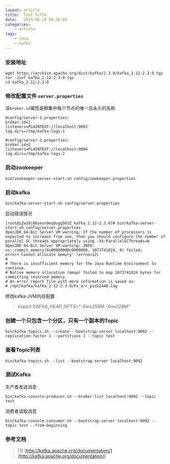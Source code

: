 ```yaml
---
layout: article
title:	Test TiTle
date:	2019-08-13 08:26:02
categories:
    - article
tags:
    - Java
    - kafka
---
```


### 安装地址

~~~shell
wget https://archive.apache.org/dist/kafka/2.3.0/kafka_2.12-2.3.0.tgz
tar -zxvf kafka_2.12-2.3.0.tgz
cd kafka_2.12-2.3.0
~~~

### 修改配置文件 `server.properties`


该`broker.id`属性是群集中每个节点的唯一且永久的名称

~~~properties
#config/server-1.properties:
broker.id=1
listeners=PLAINTEXT://localhost:9093
log.dirs=/tmp/kafka-logs-1

#config/server-2.properties:
broker.id=2
listeners=PLAINTEXT://localhost:9094
log.dirs=/tmp/kafka-logs-2
~~~


### 启动zookeeper

~~~shell
bin/zookeeper-server-start.sh config/zookeeper.properties
~~~

### 启动kafka

~~~shell
bin/kafka-server-start.sh config/server.properties
~~~

启动错误情况

~~~shell
[root@iZwz9j80yesn9eqdugq563Z kafka_2.12-2.3.0]# bin/kafka-server-start.sh config/server.properties
OpenJDK 64-Bit Server VM warning: If the number of processors is expected to increase from one, then you should configure the number of parallel GC threads appropriately using -XX:ParallelGCThreads=N
OpenJDK 64-Bit Server VM warning: INFO: os::commit_memory(0x00000000c0000000, 1073741824, 0) failed; error='Cannot allocate memory' (errno=12)
#
# There is insufficient memory for the Java Runtime Environment to continue.
# Native memory allocation (mmap) failed to map 1073741824 bytes for committing reserved memory.
# An error report file with more information is saved as:
# /opt/kafka/kafka_2.12-2.3.0/hs_err_pid12440.log
~~~

修改kafka JVM内存配置

> export KAFKA_HEAP_OPTS="-Xmx256M -Xms128M"

### 创建一个只包含一个分区，只有一个副本的Topic

~~~shell
bin/kafka-topics.sh --create --bootstrap-server localhost:9092 --replication-factor 1 --partitions 1 --topic test
~~~

### 查看Topic列表

~~~shell
bin/kafka-topics.sh --list --bootstrap-server localhost:9092
~~~

### 测试Kafka

生产者发送消息

~~~shell
bin/kafka-console-producer.sh --broker-list localhost:9092 --topic test
~~~

消费者读取消息

~~~
bin/kafka-console-consumer.sh --bootstrap-server localhost:9092 --topic test --from-beginning
~~~



### 参考文档
> [1] [http://kafka.apache.org/documentation/](http://kafka.apache.org/documentation/)